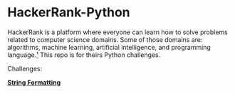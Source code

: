 # HackerRank-Python


HackerRank is a platform where everyone can learn how to solve problems related to computer science domains. Some of those domains are: algorithms, machine learning, artificial intelligence, and programming language.<a href="https://urless.in/l3w6W">¹</a> This repo is for theirs Python challenges.

Challenges:

<a href="https://www.hackerrank.com/challenges/python-string-formatting/problem">**String Formatting**</a>
